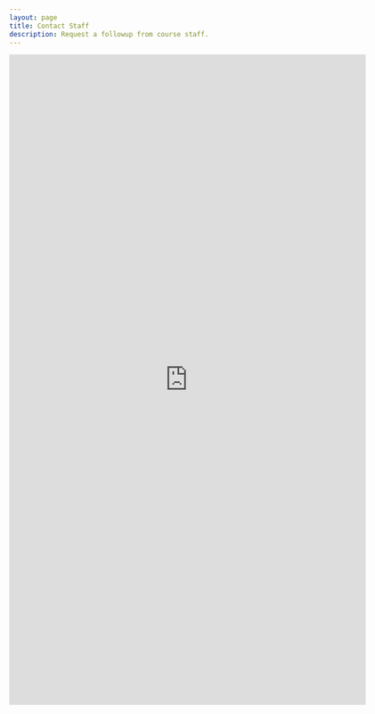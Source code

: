 ```yaml
---
layout: page
title: Contact Staff
description: Request a followup from course staff.
---
```


<iframe src="https://forms.gle/mu1yADGJDSXi9Reu5" width="640" height="1166" frameborder="0" marginheight="0" marginwidth="0">Loading…</iframe>

